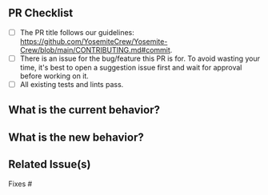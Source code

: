 <!--
We, the rest of the NativeScript community, thank you for your
contribution! 
To help the rest of the community review your change, please follow the instructions in the template.
-->

<!-- PULL REQUEST TEMPLATE -->
<!-- (Update "[ ]" to "[x]" to check a box) -->

## PR Checklist

- [ ] The PR title follows our guidelines: https://github.com/YosemiteCrew/Yosemite-Crew/blob/main/CONTRIBUTING.md#commit.
- [ ] There is an issue for the bug/feature this PR is for. To avoid wasting your time, it's best to open a suggestion issue first and wait for approval before working on it.
- [ ] All existing tests and lints pass.

## What is the current behavior?
<!-- Please describe the current behavior that you are modifying, or link to a relevant issue. -->

## What is the new behavior?
<!-- Describe the changes. -->

## Related Issue(s)
<!-- Please link the issue being fixed so it gets closed when this is merged. -->

Fixes #

<!-- If this PR contains a breaking change, please describe the impact and migration path for existing applications below. -->

<!-- 
BREAKING CHANGES:


[Describe the impact of the changes here.]

Migration steps:
[Provide a migration path for existing applications.]
-->

